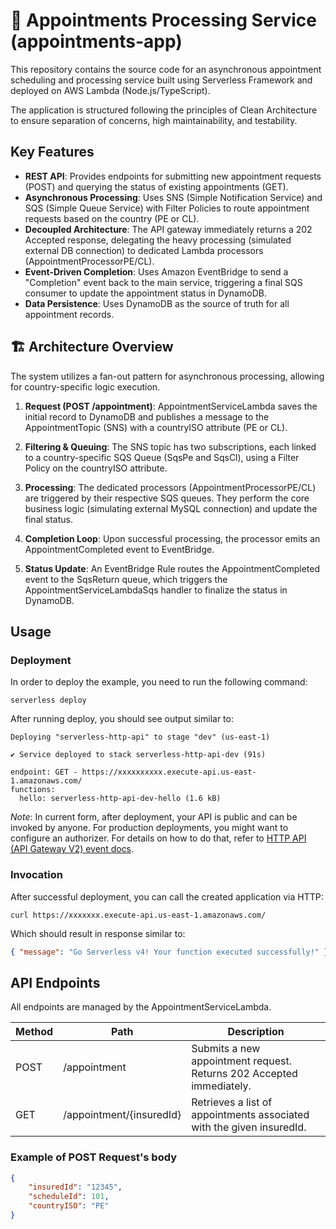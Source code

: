 # 🏥 Appointments Processing Service (appointments-app)

This repository contains the source code for an asynchronous appointment scheduling and processing service built using Serverless Framework and deployed on AWS Lambda (Node.js/TypeScript).

The application is structured following the principles of Clean Architecture to ensure separation of concerns, high maintainability, and testability.

## Key Features

- **REST API**: Provides endpoints for submitting new appointment requests (POST) and querying the status of existing appointments (GET).
- **Asynchronous Processing**: Uses SNS (Simple Notification Service) and SQS (Simple Queue Service) with Filter Policies to route appointment requests based on the country (PE or CL).
- **Decoupled Architecture**: The API gateway immediately returns a 202 Accepted response, delegating the heavy processing (simulated external DB connection) to dedicated Lambda processors (AppointmentProcessorPE/CL).
- **Event-Driven Completion**: Uses Amazon EventBridge to send a "Completion" event back to the main service, triggering a final SQS consumer to update the appointment status in DynamoDB.
- **Data Persistence**: Uses DynamoDB as the source of truth for all appointment records.

## 🏗️ Architecture Overview
The system utilizes a fan-out pattern for asynchronous processing, allowing for country-specific logic execution.

1. **Request (POST /appointment)**: AppointmentServiceLambda saves the initial record to DynamoDB and publishes a message to the AppointmentTopic (SNS) with a countryISO attribute (PE or CL).

2. **Filtering & Queuing**: The SNS topic has two subscriptions, each linked to a country-specific SQS Queue (SqsPe and SqsCl), using a Filter Policy on the countryISO attribute.

3. **Processing**: The dedicated processors (AppointmentProcessorPE/CL) are triggered by their respective SQS queues. They perform the core business logic (simulating external MySQL connection) and update the final status.

4. **Completion Loop**: Upon successful processing, the processor emits an AppointmentCompleted event to EventBridge.

5. **Status Update**: An EventBridge Rule routes the AppointmentCompleted event to the SqsReturn queue, which triggers the AppointmentServiceLambdaSqs handler to finalize the status in DynamoDB.

## Usage

### Deployment

In order to deploy the example, you need to run the following command:

```
serverless deploy
```

After running deploy, you should see output similar to:

```
Deploying "serverless-http-api" to stage "dev" (us-east-1)

✔ Service deployed to stack serverless-http-api-dev (91s)

endpoint: GET - https://xxxxxxxxxx.execute-api.us-east-1.amazonaws.com/
functions:
  hello: serverless-http-api-dev-hello (1.6 kB)
```

_Note_: In current form, after deployment, your API is public and can be invoked by anyone. For production deployments, you might want to configure an authorizer. For details on how to do that, refer to [HTTP API (API Gateway V2) event docs](https://www.serverless.com/framework/docs/providers/aws/events/http-api).

### Invocation

After successful deployment, you can call the created application via HTTP:

```
curl https://xxxxxxx.execute-api.us-east-1.amazonaws.com/
```

Which should result in response similar to:

```json
{ "message": "Go Serverless v4! Your function executed successfully!" }
```

## API Endpoints

All endpoints are managed by the AppointmentServiceLambda.

| Method   | Path                       | Description                                                             |
|----------|----------------------------|-------------------------------------------------------------------------|
| POST     | /appointment               | Submits a new appointment request. Returns 202 Accepted immediately.    |
| GET      | /appointment/{insuredId}   | Retrieves a list of appointments associated with the given insuredId.   |

### Example of POST Request's body

```json
{
    "insuredId": "12345",
    "scheduleId": 101,
    "countryISO": "PE"
}
```
